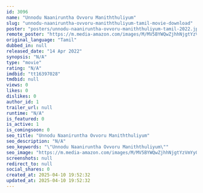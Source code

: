 ```yaml
---
id: 3096
name: "Unnodu Naaniruntha Ovvoru Maniththuliyum"
slug: "unnodu-naaniruntha-ovvoru-maniththuliyum-tamil-movie-download"
poster: "posters/unnodu-naaniruntha-ovvoru-maniththuliyum-tamil-2022.jpg"
remote_poster: "https://m.media-amazon.com/images/M/MV5BYWQwZjhhNjgtYzVmYy00ZDE1LTk2NjUtOGFlY2NjMGZjYWFhXkEyXkFqcGdeQXVyNjI1OTU4MjA@._V1_SX300.jpg"
original_language: "Tamil"
dubbed_in: null
released_date: "14 Apr 2022"
synopsis: "N/A"
type: "movie"
rating: "N/A"
imdbid: "tt16397028"
tmdbid: null
views: 0
likes: 0
dislikes: 0
author_id: 1
trailer_url: null
runtime: "N/A"
is_featured: 0
is_active: 1
is_comingsoon: 0
seo_title: "Unnodu Naaniruntha Ovvoru Maniththuliyum"
seo_description: "N/A"
seo_keywords: "\"Unnodu Naaniruntha Ovvoru Maniththuliyum\""
seo_image: "https://m.media-amazon.com/images/M/MV5BYWQwZjhhNjgtYzVmYy00ZDE1LTk2NjUtOGFlY2NjMGZjYWFhXkEyXkFqcGdeQXVyNjI1OTU4MjA@._V1_SX300.jpg"
screenshots: null
redirect_to: null
social_shares: 0
created_at: 2025-04-10 19:52:32
updated_at: 2025-04-10 19:52:32
---
```


